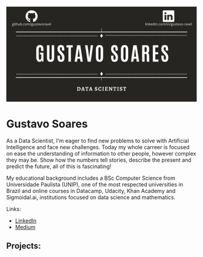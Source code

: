 <p align="center">
 <img src="github_banner.png">
 </p>

# Gustavo Soares

As a Data Scientist, I'm eager to find new problems to solve with Artificial Intelligence and face new challenges. Today my whole carreer is focused on ease the understanding of information to other people, however complex they may be. Show how the numbers tell stories, describe the present and predict the future, all of this is fascinating! 

My educational background includes a BSc Computer Science from Universidade Paulista (UNIP), one of the most respected universities in Brazil and online courses in Datacamp, Udacity, Khan Academy and Sigmoidal.ai, institutions focused on data science and mathematics.

Links:
  * [LinkedIn](https://www.linkedin.com/in/gustavo-ravel/)
  * [Medium](https://medium.com/@ravelsoares.lima)
  
## Projects:

